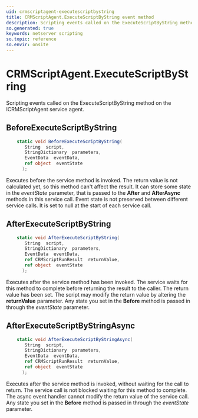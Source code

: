 ```yaml
---
uid: crmscriptagent-executescriptbystring
title: CRMScriptAgent.ExecuteScriptByString event method
description: Scripting events called on the ExecuteScriptByString method on the CRMScriptAgent service agent.
so.generated: true
keywords: netserver scripting
so.topic: reference
so.envir: onsite
---
```

# CRMScriptAgent.ExecuteScriptByString

Scripting events called on the <see cref='M:SuperOffice.CRM.Services.ICRMScriptAgent.ExecuteScriptByString'>ExecuteScriptByString</see> method on the <see cref='ICRMScriptAgent'>ICRMScriptAgent</see>  service agent.

## BeforeExecuteScriptByString
```cs
    static void BeforeExecuteScriptByString(
       String  script,
       StringDictionary  parameters,
       EventData  eventData,
       ref object  eventState
      );
```
Executes before the service method is invoked.
The return value is not calculated yet, so this method can't affect the result.
It can store some state in the *eventState* parameter, that is passed to the **After** and **AfterAsync** methods in this service call.
Event state is not preserved between different service calls. It is set to null at the start of each service call.
## AfterExecuteScriptByString
```cs
    static void AfterExecuteScriptByString(
       String  script,
       StringDictionary  parameters,
       EventData  eventData,
       ref CRMScriptRunResult  returnValue,
       ref object  eventState
      );
```
Executes after the service method has been invoked. The service waits for this method to complete before returning the result to the caller.
The return value has been set. The script may modify the return value by altering the **returnValue** parameter.
Any state you set in the **Before** method is passed in through the *eventState* parameter.
## AfterExecuteScriptByStringAsync
```cs
    static void AfterExecuteScriptByStringAsync(
       String  script,
       StringDictionary  parameters,
       EventData  eventData,
       ref CRMScriptRunResult  returnValue,
       ref object  eventState
      );
```
Executes after the service method is invoked, without waiting for the call to return.
The service call is not blocked waiting for this method to complete.
The async event handler cannot modify the return value of the service call.
Any state you set in the **Before** method is passed in through the *eventState* parameter.

